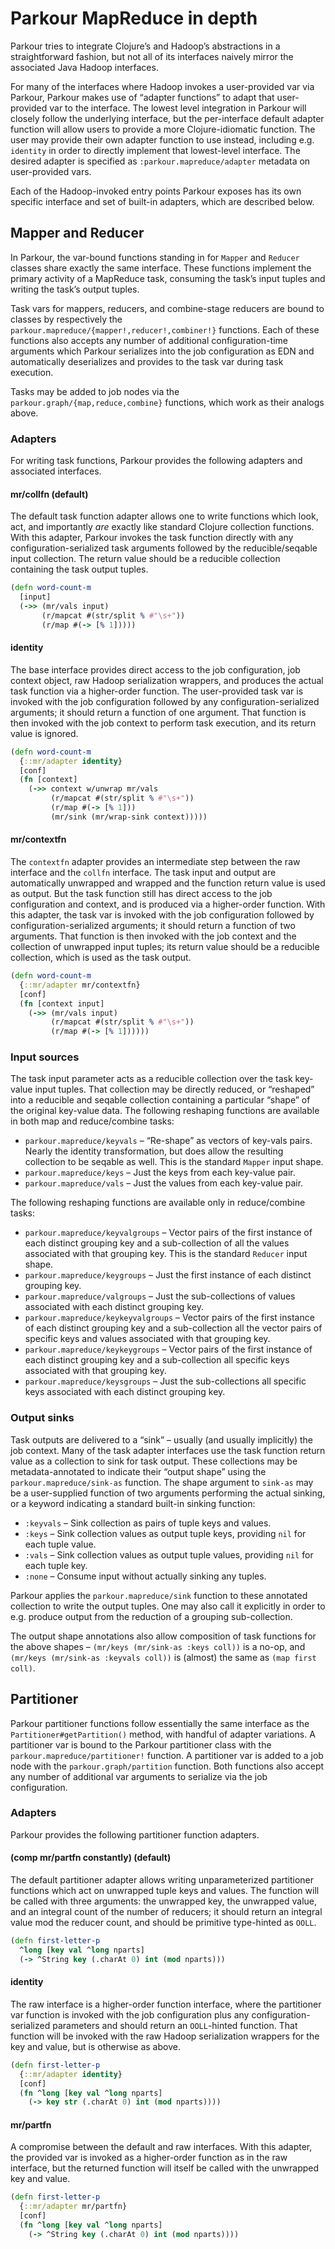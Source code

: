 # Parkour MapReduce in depth

Parkour tries to integrate Clojure’s and Hadoop’s abstractions in a
straightforward fashion, but not all of its interfaces naively mirror the
associated Java Hadoop interfaces.

For many of the interfaces where Hadoop invokes a user-provided var via Parkour,
Parkour makes use of “adapter functions” to adapt that user-provided var to the
interface.  The lowest level integration in Parkour will closely follow the
underlying interface, but the per-interface default adapter function will allow
users to provide a more Clojure-idiomatic function.  The user may provide their
own adapter function to use instead, including e.g. `identity` in order to
directly implement that lowest-level interface.  The desired adapter is
specified as `:parkour.mapreduce/adapter` metadata on user-provided vars.

Each of the Hadoop-invoked entry points Parkour exposes has its own specific
interface and set of built-in adapters, which are described below.

## Mapper and Reducer

In Parkour, the var-bound functions standing in for `Mapper` and `Reducer`
classes share exactly the same interface.  These functions implement the primary
activity of a MapReduce task, consuming the task’s input tuples and writing the
task’s output tuples.

Task vars for mappers, reducers, and combine-stage reducers are bound to classes
by respectively the `parkour.mapreduce/{mapper!,reducer!,combiner!}` functions.
Each of these functions also accepts any number of additional configuration-time
arguments which Parkour serializes into the job configuration as EDN and
automatically deserializes and provides to the task var during task execution.

Tasks may be added to job nodes via the `parkour.graph/{map,reduce,combine}`
functions, which work as their analogs above.

### Adapters

For writing task functions, Parkour provides the following adapters and
associated interfaces.

#### mr/collfn (default)

The default task function adapter allows one to write functions which look, act,
and importantly _are_ exactly like standard Clojure collection functions.  With
this adapter, Parkour invokes the task function directly with any
configuration-serialized task arguments followed by the reducible/seqable input
collection.  The return value should be a reducible collection containing the
task output tuples.

```clj
(defn word-count-m
  [input]
  (->> (mr/vals input)
       (r/mapcat #(str/split % #"\s+"))
       (r/map #(-> [% 1]))))
```

#### identity

The base interface provides direct access to the job configuration, job context
object, raw Hadoop serialization wrappers, and produces the actual task function
via a higher-order function.  The user-provided task var is invoked with the job
configuration followed by any configuration-serialized arguments; it should
return a function of one argument.  That function is then invoked with the job
context to perform task execution, and its return value is ignored.

```clj
(defn word-count-m
  {::mr/adapter identity}
  [conf]
  (fn [context]
    (->> context w/unwrap mr/vals
         (r/mapcat #(str/split % #"\s+"))
         (r/map #(-> [% 1]))
         (mr/sink (mr/wrap-sink context)))))
```

#### mr/contextfn

The `contextfn` adapter provides an intermediate step between the raw interface
and the `collfn` interface.  The task input and output are automatically
unwrapped and wrapped and the function return value is used as output.  But the
task function still has direct access to the job configuration and context, and
is produced via a higher-order function.  With this adapter, the task var is
invoked with the job configuration followed by configuration-serialized
arguments; it should return a function of two arguments.  That function is then
invoked with the job context and the collection of unwrapped input tuples; its
return value should be a reducible collection, which is used as the task output.

```clj
(defn word-count-m
  {::mr/adapter mr/contextfn}
  [conf]
  (fn [context input]
    (->> (mr/vals input)
         (r/mapcat #(str/split % #"\s+"))
         (r/map #(-> [% 1])))))
```

### Input sources

The task input parameter acts as a reducible collection over the task key-value
input tuples.  That collection may be directly reduced, or “reshaped” into a
reducible and seqable collection containing a particular “shape” of the original
key-value data.  The following reshaping functions are available in both map and
reduce/combine tasks:

- `parkour.mapreduce/keyvals` – “Re-shape” as vectors of key-vals pairs.  Nearly
  the identity transformation, but does allow the resulting collection to be
  seqable as well.  This is the standard `Mapper` input shape.
- `parkour.mapreduce/keys` – Just the keys from each key-value pair.
- `parkour.mapreduce/vals` – Just the values from each key-value pair.

The following reshaping functions are available only in reduce/combine tasks:

- `parkour.mapreduce/keyvalgroups` – Vector pairs of the first instance of each
  distinct grouping key and a sub-collection of all the values associated with
  that grouping key.  This is the standard `Reducer` input shape.
- `parkour.mapreduce/keygroups` – Just the first instance of each distinct
  grouping key.
- `parkour.mapreduce/valgroups` – Just the sub-collections of values associated
  with each distinct grouping key.
- `parkour.mapreduce/keykeyvalgroups` – Vector pairs of the first instance of
  each distinct grouping key and a sub-collection all the vector pairs of
  specific keys and values associated with that grouping key.
- `parkour.mapreduce/keykeygroups` – Vector pairs of the first instance of each
  distinct grouping key and a sub-collection all specific keys associated with
  that grouping key.
- `parkour.mapreduce/keysgroups` – Just the sub-collections all specific keys
  associated with each distinct grouping key.

### Output sinks

Task outputs are delivered to a “sink” – usually (and usually implicitly) the
job context.  Many of the task adapter interfaces use the task function return
value as a collection to sink for task output.  These collections may be
metadata-annotated to indicate their “output shape” using the
`parkour.mapreduce/sink-as` function.  The shape argument to `sink-as` may be a
user-supplied function of two arguments performing the actual sinking, or a
keyword indicating a standard built-in sinking function:

- `:keyvals` – Sink collection as pairs of tuple keys and values.
- `:keys` – Sink collection values as output tuple keys, providing `nil` for
  each tuple value.
- `:vals` – Sink collection values as output tuple values, providing `nil` for
  each tuple key.
- `:none` – Consume input without actually sinking any tuples.

Parkour applies the `parkour.mapreduce/sink` function to these annotated
collection to write the output tuples.  One may also call it explicitly in order
to e.g. produce output from the reduction of a grouping sub-collection.

The output shape annotations also allow composition of task functions for the
above shapes – `(mr/keys (mr/sink-as :keys coll))` is a no-op, and `(mr/keys
(mr/sink-as :keyvals coll))` is (almost) the same as `(map first coll)`.

## Partitioner

Parkour partitioner functions follow essentially the same interface as the
`Partitioner#getPartition()` method, with handful of adapter variations.  A
partitioner var is bound to the Parkour partitioner class with the
`parkour.mapreduce/partitioner!` function.  A partitioner var is added to a job
node with the `parkour.graph/partition` function.  Both functions also accept
any number of additional var arguments to serialize via the job configuration.

### Adapters

Parkour provides the following partitioner function adapters.

#### (comp mr/partfn constantly) (default)

The default partitioner adapter allows writing unparameterized partitioner
functions which act on unwrapped tuple keys and values.  The function will be
called with three arguments: the unwrapped key, the unwrapped value, and an
integral count of the number of reducers; it should return an integral value mod
the reducer count, and should be primitive type-hinted as `OOLL`.

```clj
(defn first-letter-p
  ^long [key val ^long nparts]
  (-> ^String key (.charAt 0) int (mod nparts)))
```

#### identity

The raw interface is a higher-order function interface, where the partitioner
var function is invoked with the job configuration plus any
configuration-serialized parameters and should return an `OOLL`-hinted function.
That function will be invoked with the raw Hadoop serialization wrappers for the
key and value, but is otherwise as above.

```clj
(defn first-letter-p
  {::mr/adapter identity}
  [conf]
  (fn ^long [key val ^long nparts]
    (-> key str (.charAt 0) int (mod nparts))))
```

#### mr/partfn

A compromise between the default and raw interfaces.  With this adapter, the
provided var is invoked as a higher-order function as in the raw interface, but
the returned function will itself be called with the unwrapped key and value.

```clj
(defn first-letter-p
  {::mr/adapter mr/partfn}
  [conf]
  (fn ^long [key val ^long nparts]
    (-> ^String key (.charAt 0) int (mod nparts))))
```
